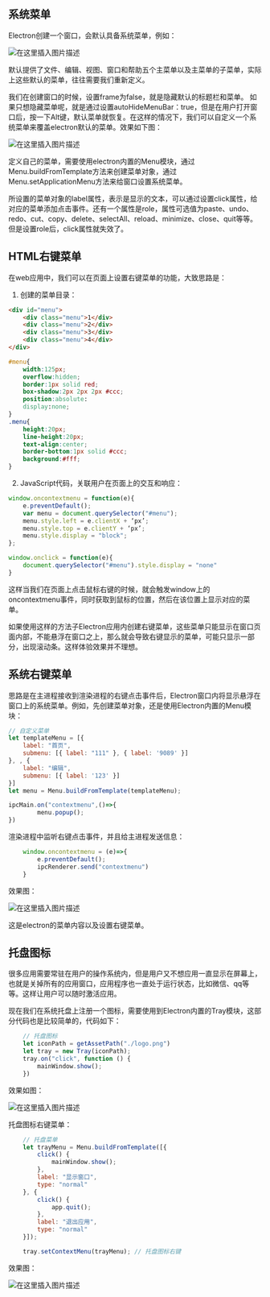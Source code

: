 ## 系统菜单
Electron创建一个窗口，会默认具备系统菜单，例如：

![在这里插入图片描述](https://img-blog.csdnimg.cn/983a5ecbe8a7497794b06ad27cdd3f11.png)

默认提供了文件、编辑、视图、窗口和帮助五个主菜单以及主菜单的子菜单，实际上这些默认的菜单，往往需要我们重新定义。

我们在创建窗口的时候，设置frame为false，就是隐藏默认的标题栏和菜单。
如果只想隐藏菜单呢，就是通过设置autoHideMenuBar：true，但是在用户打开窗口后，按一下Alt键，默认菜单就恢复。在这样的情况下，我们可以自定义一个系统菜单来覆盖electron默认的菜单。效果如下图：

![在这里插入图片描述](https://img-blog.csdnimg.cn/569aa3361f4c46cd88a7c3f5091318ad.png)

定义自己的菜单，需要使用electron内置的Menu模块，通过Menu.buildFromTemplate方法来创建菜单对象，通过Menu.setApplicationMenu方法来给窗口设置系统菜单。

所设置的菜单对象的label属性，表示是显示的文本，可以通过设置click属性，给对应的菜单添加点击事件。还有一个属性是role，属性可选值为paste、undo、redo、cut、copy、delete、selectAll、reload、minimize、close、quit等等。但是设置role后，click属性就失效了。

## HTML右键菜单
在web应用中，我们可以在页面上设置右键菜单的功能，大致思路是：
1. 创建的菜单目录：

```html
<div id="menu"> 
	<div class="menu">1</div>
	<div class="menu">2</div>
	<div class="menu">3</div>
	<div class="menu">4</div>
</div>
```
```css
#menu{
	width:125px;
	overflow:hidden;
	border:1px solid red;
	box-shadow:2px 2px 2px #ccc;
	position:absolute:
	display:none;
}
.menu{
	height:20px;
	line-height:20px;
	text-align:center;
	border-bottom:1px solid #ccc;
	background:#fff;
}
```
2. JavaScript代码，关联用户在页面上的交互和响应：

```javascript
window.oncontextmenu = function(e){
	e.preventDefault();
	var menu = document.querySelector("#menu");
	menu.style.left = e.clientX + ‘px’;
	menu.style.top = e.clientY + ‘px’;
	menu.style.display = "block";
};

window.onclick = function(e){
	document.querySelector("#menu").style.display = "none"
}
```
这样当我们在页面上点击鼠标右键的时候，就会触发window上的oncontextmenu事件，同时获取到鼠标的位置，然后在该位置上显示对应的菜单。

如果使用这样的方法子Electron应用内创建右键菜单，这些菜单只能显示在窗口页面内部，不能悬浮在窗口之上，那么就会导致右键显示的菜单，可能只显示一部分，出现滚动条。这样体验效果并不理想。

## 系统右键菜单
思路是在主进程接收到渲染进程的右键点击事件后，Electron窗口内将显示悬浮在窗口上的系统菜单。例如，先创建菜单对象，还是使用Electron内置的Menu模块：

```javascript
// 自定义菜单
let templateMenu = [{
    label: "首页",
    submenu: [{ label: "111" }, { label: '9089' }]
}, , {
    label: "编辑",
    submenu: [{ label: '123' }]
}]
let menu = Menu.buildFromTemplate(templateMenu);

ipcMain.on("contextmenu",()=>{
        menu.popup();
})
```
渲染进程中监听右键点击事件，并且给主进程发送信息：

```javascript
    window.oncontextmenu = (e)=>{
        e.preventDefault();
        ipcRenderer.send("contextmenu")
    }
```
效果图：

![在这里插入图片描述](https://img-blog.csdnimg.cn/5ab0815944b44ac98463ce44b899fb33.png)

这是electron的菜单内容以及设置右键菜单。
## 托盘图标
很多应用需要常驻在用户的操作系统内，但是用户又不想应用一直显示在屏幕上，也就是关掉所有的应用窗口，应用程序也一直处于运行状态，比如微信、qq等等。这样让用户可以随时激活应用。

现在我们在系统托盘上注册一个图标，需要使用到Electron内置的Tray模块，这部分代码也是比较简单的，代码如下：

```javascript
    // 托盘图标
    let iconPath = getAssetPath("./logo.png")
    let tray = new Tray(iconPath);
    tray.on("click", function () {
        mainWindow.show();
    })
```
效果如图：

![在这里插入图片描述](https://img-blog.csdnimg.cn/f3b4f6f1834346d8a6f57c3e74426bde.png)

托盘图标右键菜单：

```javascript
    // 托盘菜单
    let trayMenu = Menu.buildFromTemplate([{
        click() {
            mainWindow.show();
        },
        label: "显示窗口",
        type: "normal"
    }, {
        click() {
            app.quit();
        },
        label: "退出应用",
        type: "normal"
    }]);

    tray.setContextMenu(trayMenu); // 托盘图标右键
```
效果图：

![在这里插入图片描述](https://img-blog.csdnimg.cn/a5b3b4917aac4cb89fb3e5673dfc6397.png)
